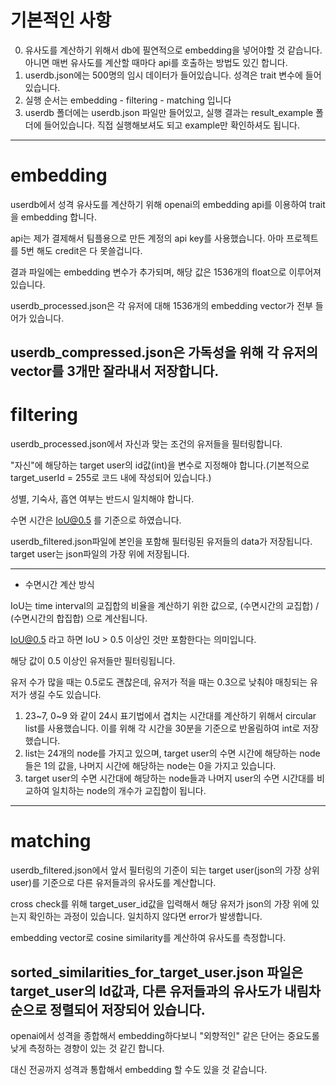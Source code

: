 # 기본적인 사항
0. 유사도를 계산하기 위해서 db에 필연적으로 embedding을 넣어야할 것 같습니다. 아니면 매번 유사도를 계산할 때마다 api를 호출하는 방법도 있긴 합니다.
2. userdb.json에는 500명의 임시 데이터가 들어있습니다. 성격은 trait 변수에 들어있습니다.
3. 실행 순서는 embedding - filtering - matching 입니다
4. userdb 폴더에는 userdb.json 파일만 들어있고, 실행 결과는 result_example 폴더에 들어있습니다. 직접 실행해보셔도 되고 example만 확인하셔도 됩니다.
---
# embedding 
userdb에서 성격 유사도를 계산하기 위해 openai의 embedding api를 이용하여 trait을 embedding 합니다.

api는 제가 결제해서 팀플용으로 만든 계정의 api key를 사용했습니다. 아마 프로젝트를 5번 해도 credit은 다 못쓸겁니다.

결과 파일에는 embedding 변수가 추가되며, 해당 값은 1536개의 float으로 이루어져 있습니다.

userdb_processed.json은 각 유저에 대해 1536개의 embedding vector가 전부 들어가 있습니다.

userdb_compressed.json은 가독성을 위해 각 유저의 vector를 3개만 잘라내서 저장합니다.
---
# filtering
userdb_processed.json에서 자신과 맞는 조건의 유저들을 필터링합니다.

"자신"에 해당하는 target user의 id값(int)을 변수로 지정해야 합니다.(기본적으로 target_userId = 255로 코드 내에 작성되어 있습니다.)

성별, 기숙사, 흡연 여부는 반드시 일치해야 합니다.

수면 시간은 IoU@0.5 를 기준으로 하였습니다.

userdb_filtered.json파일에 본인을 포함해 필터링된 유저들의 data가 저장됩니다. target user는 json파일의 가장 위에 저장됩니다.

---
* 수면시간 계산 방식

IoU는 time interval의 교집합의 비율을 계산하기 위한 값으로, (수면시간의 교집합) / (수면시간의 합집합) 으로 계산됩니다.

IoU@0.5 라고 하면 IoU > 0.5 이상인 것만 포함한다는 의미입니다.

해당 값이 0.5 이상인 유저들만 필터링됩니다.

유저 수가 많을 때는 0.5로도 괜찮은데, 유저가 적을 때는 0.3으로 낮춰야 매칭되는 유저가 생길 수도 있습니다.

1. 23~7, 0~9 와 같이 24시 표기법에서 겹치는 시간대를 계산하기 위해서 circular list를 사용했습니다. 이를 위해 각 시간을 30분을 기준으로 반올림하여 int로 저장했습니다.
2. list는 24개의 node를 가지고 있으며, target user의 수면 시간에 해당하는 node들은 1의 값을, 나머지 시간에 해당하는 node는 0을 가지고 있습니다.
3. target user의 수면 시간대에 해당하는 node들과 나머지 user의 수면 시간대를 비교하여 일치하는 node의 개수가 교집합이 됩니다.
---
# matching
userdb_filtered.json에서 앞서 필터링의 기준이 되는 target user(json의 가장 상위 user)를 기준으로 다른 유저들과의 유사도를 계산합니다.

cross check를 위해 target_user_id값을 입력해서 해당 유저가 json의 가장 위에 있는지 확인하는 과정이 있습니다. 일치하지 않다면 error가 발생합니다.

embedding vector로 cosine similarity를 계산하여 유사도를 측정합니다.

sorted_similarities_for_target_user.json 파일은 target_user의 Id값과, 다른 유저들과의 유사도가 내림차순으로 정렬되어 저장되어 있습니다.
---
openai에서 성격을 종합해서 embedding하다보니 "외향적인" 같은 단어는 중요도롤 낮게 측정하는 경향이 있는 것 같긴 합니다.

대신 전공까지 성격과 통합해서 embedding 할 수도 있을 것 같습니다.
